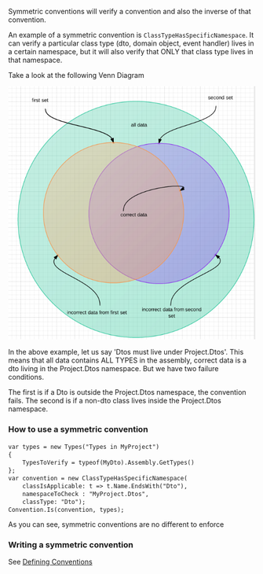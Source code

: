 Symmetric conventions will verify a convention and also the inverse of that convention.

An example of a symmetric convention is `ClassTypeHasSpecificNamespace`. It can verify a particular class type (dto, domain object, event handler) lives in a certain namespace, but it will also verify that ONLY that class type lives in that namespace. 

Take a look at the following Venn Diagram

![SymmetricConventions](./imgs/SymmetricConventions.png)

In the above example, let us say 'Dtos must live under Project.Dtos'. This means that all data contains ALL TYPES in the assembly, correct data is a dto living in the Project.Dtos namespace. But we have two failure conditions.

The first is if a Dto is outside the Project.Dtos namespace, the convention fails. The second is if a non-dto class lives inside the Project.Dtos namespace.

### How to use a symmetric convention

    var types = new Types("Types in MyProject")
    {
        TypesToVerify = typeof(MyDto).Assembly.GetTypes()
    };
    var convention = new ClassTypeHasSpecificNamespace(
        classIsApplicable: t => t.Name.EndsWith("Dto"), 
        namespaceToCheck : "MyProject.Dtos", 
        classType: "Dto");
    Convention.Is(convention, types);
    
As you can see, symmetric conventions are no different to enforce

### Writing a symmetric convention
See [Defining Conventions](DefiningConventions.html)